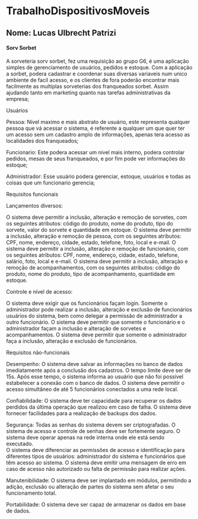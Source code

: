 # TrabalhoDispositivosMoveis
## Nome: Lucas Ulbrecht Patrizi

#### Sorv Sorbet

A sorveteria sorv sorbet, fez uma requisição ao grupo G6, é uma aplicação simples de gerenciamento de usuários, pedidos e estoque. Com a aplicação a sorbet, podera cadastrar e coordenar suas diversas variaveis num unico ambiente de facil acesso, e os clientes de fora poderão encontrar mais facilmente as multiplas sorveterias dos franqueados sorbet. Assim ajudando tanto em marketing quanto nas tarefas administrativas da empresa;

Usuários

Pessoa: Nível maximo e mais abstrato de usuário, este representa qualquer pessoa que vá acessar o sistema, é referente a qualquer um que quer ter um acesso sem um cadastro amplo de informações, apenas tera acesso as localidades dos franqueados;

Funcionario: Este podera acessar um nível mais interno, podera controlar pedidos, mesas de seus franqueados, e por fim pode ver informações do estoque;

Administrador: Esse usuário podera gerenciar, estoque, usuários e todas as coisas que um funcionario gerencia;


Requisitos funcionais


Lançamentos diversos:

O sistema deve permitir a inclusão, alteração e remoção de sorvetes, com os seguintes atributos: código do produto, nome do produto, tipo do sorvete, valor do sorvete e quantidade em estoque.
O sistema deve permitir a inclusão, alteração e remoção de pessoa, com os seguintes atributos: CPF, nome, endereço, cidade, estado, telefone, foto, local e e-mail. 
O sistema deve permitir a inclusão, alteração e remoção de funcionário, com os seguintes atributos: CPF, nome, endereço, cidade, estado, telefone, salário, foto, local e e-mail. 
O sistema deve permitir a inclusão, alteração e remoção de acompanhamentos, com os seguintes atributos: código do produto, nome do produto, tipo de acompanhamento, quantidade em estoque.


Controle e nível de acesso:

O sistema deve exigir que os funcionários façam login.
Somente o administrador pode realizar a inclusão, alteração e exclusão de funcionários usuários do sistema, bem como delegar a permissão de administrador a outro funcionário.
O sistema deve permitir que somente o funcionário e o administrador façam a inclusão e alteração de sorvetes e acompanhamentos.
O sistema deve permitir que somente o administrador faça a inclusão, alteração e exclusão de funcionários.


Requisitos não-funcionais

Desempenho:
O sistema deve salvar as informações no banco de dados imediatamente após a conclusão dos cadastros. O tempo limite deve ser de 15s. Após esse tempo, o sistema informa ao usuário que não foi possível estabelecer a conexão com o banco de dados.
O sistema deve permitir o acesso simultâneo de até 5 funcionários conectados a uma rede local.


Confiabilidade:
O sistema deve ter capacidade para recuperar os dados perdidos da última operação que realizou em caso de falha.
O sistema deve fornecer facilidades para a realização de backups dos dados.


Segurança: 
Todas as senhas do sistema devem ser criptografadas. 
O sistema de acesso e controle de senhas deve ser fortemente seguro. 
O sistema deve operar apenas na rede interna onde ele está sendo executado.  
O sistema deve diferenciar as permissões de acesso e identificação para diferentes tipos de usuários: administrador do sistema e funcionários que têm acesso ao sistema.
O sistema deve emitir uma mensagem de erro em caso de acesso não autorizado ou falta de permissão para realizar ações.


Manutenibilidade: 
O sistema deve ser implantado em módulos, permitindo a adição, exclusão ou alteração de partes do sistema sem afetar o seu funcionamento total. 


Portabilidade:
O sistema deve ser capaz de armazenar os dados em base de dados.
